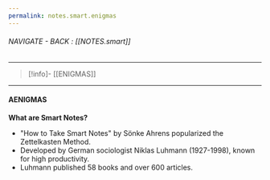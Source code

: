 ```yaml
---
permalink: notes.smart.enigmas
---
```


###### NAVIGATE - BACK :  [[NOTES.smart]]
---
>[!info]- [[ENIGMAS]]
----
#### AENIGMAS



**What are Smart Notes?**

- "How to Take Smart Notes" by Sönke Ahrens popularized the Zettelkasten Method.
- Developed by German sociologist Niklas Luhmann (1927-1998), known for high productivity.
- Luhmann published 58 books and over 600 articles.


